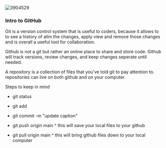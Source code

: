 
![3904529](https://user-images.githubusercontent.com/106101235/169898511-08d2bb3c-57d8-49dc-be08-358037af92e1.png)


### Intro to GitHub

Git is a version control system that is useful to coders, because it allows to to see a history of allm the changes, apply view and remove those changes and is overall a useful tool for collaboration.

Github is not a git but rather an online place to share and store code. Github will track versions, review changes, and keep changes seperate until needed.

A repository is a collection of files that you've told git to pay attention to. repositories can live on both github and on your computer.

Steps to keep in mind
- git status
- git add
- git commit -m "update caption" 
- git push origin main
^ this will save your local files to your github

- git pull origin main 
^ this will bring github files down to your local computer

